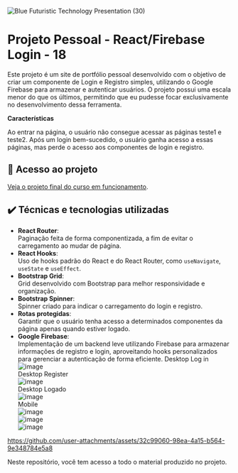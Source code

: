 

 ![Blue Futuristic Technology Presentation (30)](https://github.com/user-attachments/assets/35cb7de1-c70a-4485-a310-1750d3f2ac7d)
# Projeto Pessoal - React/Firebase Login - 18

Este projeto é um site de portfólio pessoal desenvolvido com o objetivo de criar um componente de Login e Registro simples, utilizando o Google Firebase para armazenar e autenticar usuários. O projeto possui uma escala menor do que os últimos, permitindo que eu pudesse focar exclusivamente no desenvolvimento dessa ferramenta.  

**Características**  

Ao entrar na página, o usuário não consegue acessar as páginas teste1 e teste2. Após um login bem-sucedido, o usuário ganha acesso a essas páginas, mas perde o acesso aos componentes de login e registro.  

## 📁 Acesso ao projeto  

[Veja o projeto final do curso em funcionamento](https://lshv04.github.io/reactlogin18/).  

## ✔️ Técnicas e tecnologias utilizadas  

- **React Router**:  
  Paginação feita de forma componentizada, a fim de evitar o carregamento ao mudar de página.  
- **React Hooks**:  
  Uso de hooks padrão do React e do React Router, como `useNavigate`, `useState` e `useEffect`.  
- **Bootstrap Grid**:  
  Grid desenvolvido com Bootstrap para melhor responsividade e organização.  
- **Bootstrap Spinner**:  
  Spinner criado para indicar o carregamento do login e registro.  
- **Rotas protegidas**:  
  Garantir que o usuário tenha acesso a determinados componentes da página apenas quando estiver logado.  
- **Google Firebase**:  
  Implementação de um backend leve utilizando Firebase para armazenar informações de registro e login, aproveitando hooks personalizados para gerenciar a autenticação de forma eficiente.
  Desktop Log in
  ![image](https://github.com/user-attachments/assets/03f83ca8-d802-4699-bdf9-e3a8f81993d8)  
  Desktop Register  
  ![image](https://github.com/user-attachments/assets/7306b2b5-9e69-4a12-b047-137440bd79e0)  
  Desktop Logado  
  ![image](https://github.com/user-attachments/assets/1ae46674-4e78-45b0-8290-722bfcfdf568)  
  Mobile  
  ![image](https://github.com/user-attachments/assets/4bccf85b-0b18-42c3-80c0-422edf265fea)  
  ![image](https://github.com/user-attachments/assets/5a11d620-1ad4-483c-bd92-49d78500deb4)  
  ![image](https://github.com/user-attachments/assets/80c39172-4b22-44c0-bd37-e1da3596a224)  


  

  


  

https://github.com/user-attachments/assets/32c99060-98ea-4a15-b564-9e348784e5a8





  


Neste repositório, você tem acesso a todo o material produzido no projeto.

